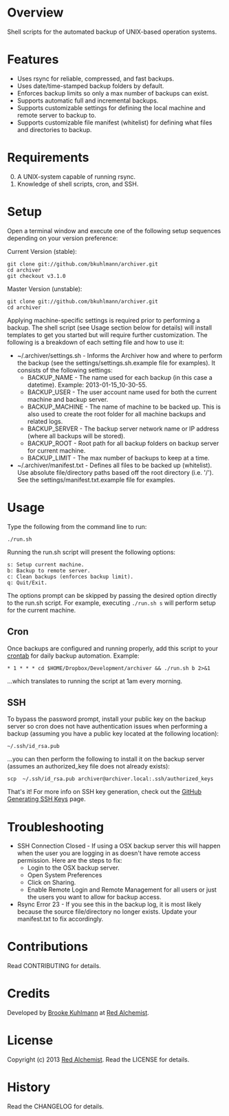 # Overview

Shell scripts for the automated backup of UNIX-based operation systems.

# Features

* Uses rsync for reliable, compressed, and fast backups.
* Uses date/time-stamped backup folders by default.
* Enforces backup limits so only a max number of backups can exist.
* Supports automatic full and incremental backups.
* Supports customizable settings for defining the local machine and remote server to backup to.
* Supports customizable file manifest (whitelist) for defining what files and directories to backup.

# Requirements

0. A UNIX-system capable of running rsync.
0. Knowledge of shell scripts, cron, and SSH.

# Setup

Open a terminal window and execute one of the following setup sequences depending on your version preference:

Current Version (stable):

    git clone git://github.com/bkuhlmann/archiver.git
    cd archiver
    git checkout v3.1.0

Master Version (unstable):

    git clone git://github.com/bkuhlmann/archiver.git
    cd archiver

Applying machine-specific settings is required prior to performing a backup. The shell script (see Usage section below
for details) will install templates to get you started but will require further customization. The following is a
breakdown of each setting file and how to use it:

* ~/.archiver/settings.sh - Informs the Archiver how and where to perform the backup (see the
  settings/settings.sh.example file for examples). It consists of the following settings:
    * BACKUP_NAME - The name used for each backup (in this case a datetime). Example: 2013-01-15_10-30-55.
    * BACKUP_USER - The user account name used for both the current machine and backup server.
    * BACKUP_MACHINE - The name of machine to be backed up. This is also used to create the root folder for all machine
      backups and related logs.
    * BACKUP_SERVER - The backup server network name or IP address (where all backups will be stored).
    * BACKUP_ROOT - Root path for all backup folders on backup server for current machine.
    * BACKUP_LIMIT - The max number of backups to keep at a time.
* ~/.archiver/manifest.txt - Defines all files to be backed up (whitelist). Use absolute file/directory paths based off
  the root directory (i.e. '/'). See the settings/manifest.txt.example file for examples.

# Usage

Type the following from the command line to run:

    ./run.sh

Running the run.sh script will present the following options:

    s: Setup current machine.
    b: Backup to remote server.
    c: Clean backups (enforces backup limit).
    q: Quit/Exit.

The options prompt can be skipped by passing the desired option directly to the run.sh script.
For example, executing `./run.sh s` will perform setup for the current machine.

## Cron

Once backups are configured and running properly, add this script to your
[crontab](https://en.wikipedia.org/wiki/Crontab) for daily backup automation. Example:

    * 1 * * * cd $HOME/Dropbox/Development/archiver && ./run.sh b 2>&1

...which translates to running the script at 1am every morning.

## SSH

To bypass the password prompt, install your public key on the backup server so cron does not have authentication
issues when performing a backup (assuming you have a public key located at the following location):

    ~/.ssh/id_rsa.pub

...you can then perform the following to install it on the backup server (assumes an authorized_key file does not
already exists):

    scp  ~/.ssh/id_rsa.pub archiver@archiver.local:.ssh/authorized_keys

That's it! For more info on SSH key generation, check out the
[GitHub Generating SSH Keys](https://help.github.com/articles/generating-ssh-keys) page.

# Troubleshooting

* SSH Connection Closed - If using a OSX backup server this will happen when the user you are logging in as doesn't have
  remote access permission. Here are the steps to fix:
    * Login to the OSX backup server.
    * Open System Preferences
    * Click on Sharing.
    * Enable Remote Login and Remote Management for all users or just the users you want to allow for backup access.
* Rsync Error 23 - If you see this in the backup log, it is most likely because the source file/directory no longer exists.
  Update your manifest.txt to fix accordingly.

# Contributions

Read CONTRIBUTING for details.

# Credits

Developed by [Brooke Kuhlmann](http://www.redalchemist.com) at [Red Alchemist](http://www.redalchemist.com).

# License

Copyright (c) 2013 [Red Alchemist](http://www.redalchemist.com).
Read the LICENSE for details.

# History

Read the CHANGELOG for details.
